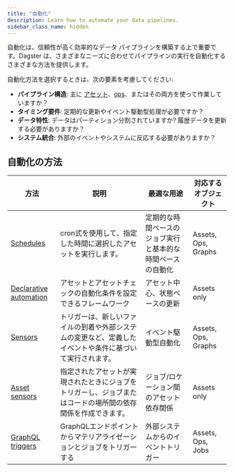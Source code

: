 ```yaml
---
title: "自動化"
description: Learn how to automate your data pipelines.
sidebar_class_name: hidden
---
```


自動化は、信頼性が高く効率的なデータ パイプラインを構築する上で重要です。Dagster は、さまざまなニーズに合わせてパイプラインの実行を自動化するさまざまな方法を提供します。

自動化方法を選択するときは、次の要素を考慮してください:

* **パイプライン構造**: 主に [アセット](/guides/build/assets/)、[ops](/guides/build/ops)、またはその両方を使って作業していますか？
* **タイミング要件**: 定期的な更新やイベント駆動型処理が必要ですか？
* **データ特性**: データはパーティション分割されていますか? 履歴データを更新する必要がありますか？
* **システム統合**: 外部のイベントやシステムに反応する必要がありますか？

## 自動化の方法

| 方法                       | 説明                                | 最適な用途                     | 対応するオブジェクト                               |
| ---------------------------- | ------------------------------------------ | ---------------------------- | ---------------------------------------- |
| [Schedules](schedules/) | cron式を使用して、指定した時間に選択したアセットを実行します。 | 定期的な時間ベースのジョブ実行と基本的な時間ベースの自動化 | Assets, Ops, Graphs |
| [Declarative automation](declarative-automation/) |  アセットとアセットチェックの自動化条件を設定できるフレームワーク | アセット中心、状態ベースの更新 | Assets only         |
| [Sensors](sensors/)     | トリガーは、新しいファイルの到着や外部システムの変更など、定義したイベントや条件に基づいて実行されます。 | イベント駆動型自動化                | Assets, Ops, Graphs |
| [Asset sensors](asset-sensors) | 指定されたアセットが実現されたときにジョブをトリガーし、ジョブまたはコードの場所間の依存関係を作成できます。 | ジョブ/ロケーション間のアセット依存関係  | Assets only         |
| [GraphQL triggers](/guides/operate/graphql/) | GraphQLエンドポイントからマテリアライゼーションとジョブをトリガーする      | 外部システムからのイベントトリガー   | Assets, Ops, Jobs   |
